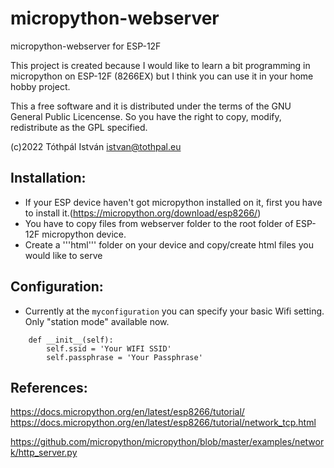 # micropython-webserver
micropython-webserver for ESP-12F

This project is created because I would like to learn a bit programming in micropython on ESP-12F (8266EX) but I think you can use it in your home hobby project.

This a free software and it is distributed under the terms of the GNU General Public Licencense. So you have the right to copy, modify, redistribute as the GPL specified.

(c)2022 Tóthpál István <istvan@tothpal.eu>

Installation:
-------------

- If your ESP device haven't got micropython installed on it, first you have to install it.(https://micropython.org/download/esp8266/)
- You have to copy files from webserver folder to the root folder of ESP-12F micropython device.
- Create a '''html''' folder on your device and copy/create html files you would like to serve

Configuration:
--------------
- Currently at the `myconfiguration` you can specify your basic Wifi setting. Only "station mode" available now.

```
    def __init__(self):
        self.ssid = 'Your WIFI SSID'
        self.passphrase = 'Your Passphrase'
```

References:
-----------
https://docs.micropython.org/en/latest/esp8266/tutorial/ \
https://docs.micropython.org/en/latest/esp8266/tutorial/network_tcp.html

https://github.com/micropython/micropython/blob/master/examples/network/http_server.py
